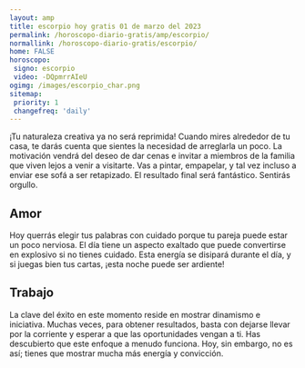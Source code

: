 ```yaml
---
layout: amp
title: escorpio hoy gratis 01 de marzo del 2023 
permalink: /horoscopo-diario-gratis/amp/escorpio/
normallink: /horoscopo-diario-gratis/escorpio/
home: FALSE
horoscopo:
 signo: escorpio
 video: -DQpmrrAIeU
ogimg: /images/escorpio_char.png
sitemap:
 priority: 1
 changefreq: 'daily'
---
```



¡Tu naturaleza creativa ya no será reprimida! Cuando mires alrededor de tu casa, te darás cuenta que sientes la necesidad de arreglarla un poco. La motivación vendrá del deseo de dar cenas e invitar a miembros de la familia que viven lejos a venir a visitarte. Vas a pintar, empapelar, y tal vez incluso a enviar ese sofá a ser retapizado. El resultado final será fantástico. Sentirás orgullo.

## Amor

Hoy querrás elegir tus palabras con cuidado porque tu pareja puede estar un poco nerviosa. El día tiene un aspecto exaltado que puede convertirse en explosivo si no tienes cuidado. Esta energía se disipará durante el día, y si juegas bien tus cartas, ¡esta noche puede ser ardiente!

## Trabajo

La clave del éxito en este momento reside en mostrar dinamismo e iniciativa. Muchas veces, para obtener resultados, basta con dejarse llevar por la corriente y esperar a que las oportunidades vengan a ti. Has descubierto que este enfoque a menudo funciona. Hoy, sin embargo, no es así; tienes que mostrar mucha más energía y convicción.